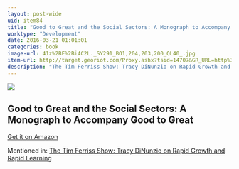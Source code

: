 ```yaml
---
layout: post-wide
uid: item84
title: "Good to Great and the Social Sectors: A Monograph to Accompany Good to Great"
worktype: "Development"
date: 2016-03-21 01:01:01
categories: book
image-url: 41z%2BF%2Bi4C2L._SY291_BO1,204,203,200_QL40_.jpg
item-url: http://target.georiot.com/Proxy.ashx?tsid=14707&GR_URL=http%3A%2F%2Fwww.amazon.com%2FGood-Great-Social-Sectors-Monograph%2Fdp%2F0977326403%2F
description: "The Tim Ferriss Show: Tracy DiNunzio on Rapid Growth and Rapid Learning"
---
```

<a href="http://target.georiot.com/Proxy.ashx?tsid=14707&GR_URL=http%3A%2F%2Fwww.amazon.com%2FGood-Great-Social-Sectors-Monograph%2Fdp%2F0977326403%2F" target="blank"><img src="../../../../img/thumbs/41z%2BF%2Bi4C2L._SY291_BO1,204,203,200_QL40_.jpg" class="prod-img"></a>
<h2>Good to Great and the Social Sectors: A Monograph to Accompany Good to Great</h2>
<p><a href="http://target.georiot.com/Proxy.ashx?tsid=14707&GR_URL=http%3A%2F%2Fwww.amazon.com%2FGood-Great-Social-Sectors-Monograph%2Fdp%2F0977326403%2F" target="blank">Get it on Amazon</a><p>
<p>Mentioned in: <a href="http://fourhourworkweek.com/2014/09/30/the-tim-ferriss-show-tracy-dinunzio-on-rapid-growth-and-rapid-learning/" target="blank">The Tim Ferriss Show: Tracy DiNunzio on Rapid Growth and Rapid Learning</a></p>
